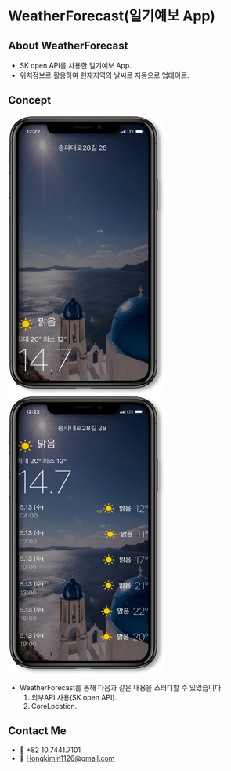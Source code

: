 # WeatherForecast(일기예보 App)

## About WeatherForecast
- SK open API를 사용한 일기예보 App.
- 위치정보르 활용하여 현재지역의 날씨르 자동으로 업데이트.

## Concept
<img src="https://github.com/hongkimin1126/ImageUpload/blob/master/날씨앱사진/1.png?raw=true" width="320" height="568">
<img src="https://github.com/hongkimin1126/ImageUpload/blob/master/날씨앱사진/2.png?raw=true" width="320" height="568">

- WeatherForecast를 통해 다음과 같은 내용을 스터디할 수 있었습니다.
  1. 외부API 사용(SK open API).
  2. CoreLocation.
  

## Contact Me
- 📱 +82 10.7441.7101
- 📧 Hongkimin1126@gmail.com
